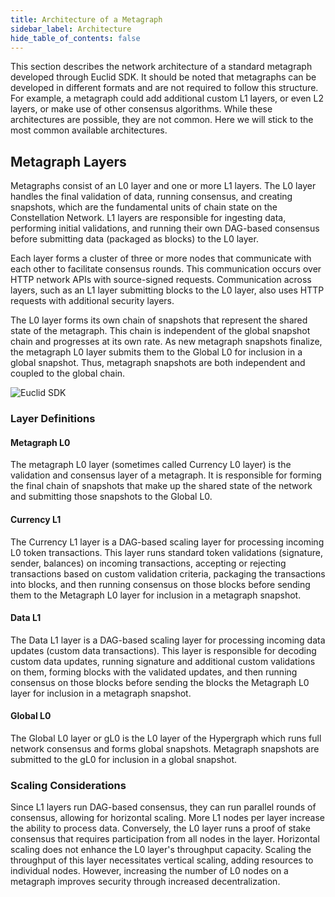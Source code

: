 ```yaml
---
title: Architecture of a Metagraph
sidebar_label: Architecture
hide_table_of_contents: false
---
```


<intro-end />

This section describes the network architecture of a standard metagraph developed through Euclid SDK. It should be noted that metagraphs can be developed in different formats and are not required to follow this structure. For example, a metagraph could add additional custom L1 layers, or even L2 layers, or make use of other consensus algorithms. While these architectures are possible, they are not common. Here we will stick to the most common available architectures. 

## Metagraph Layers
Metagraphs consist of an L0 layer and one or more L1 layers. The L0 layer handles the final validation of data, running consensus, and creating snapshots, which are the fundamental units of chain state on the Constellation Network. L1 layers are responsible for ingesting data, performing initial validations, and running their own DAG-based consensus before submitting data (packaged as blocks) to the L0 layer.

Each layer forms a cluster of three or more nodes that communicate with each other to facilitate consensus rounds. This communication occurs over HTTP network APIs with source-signed requests. Communication across layers, such as an L1 layer submitting blocks to the L0 layer, also uses HTTP requests with additional security layers.

The L0 layer forms its own chain of snapshots that represent the shared state of the metagraph. This chain is independent of the global snapshot chain and progresses at its own rate. As new metagraph snapshots finalize, the metagraph L0 layer submits them to the Global L0 for inclusion in a global snapshot. Thus, metagraph snapshots are both independent and coupled to the global chain.

![Euclid SDK](/img/metagraphs/metagraph-architecture.svg)

### Layer Definitions

#### Metagraph L0
The metagraph L0 layer (sometimes called Currency L0 layer) is the validation and consensus layer of a metagraph. It is responsible for forming the final chain of snapshots that make up the shared state of the network and submitting those snapshots to the Global L0. 

#### Currency L1
The Currency L1 layer is a DAG-based scaling layer for processing incoming L0 token transactions. This layer runs standard token validations (signature, sender, balances) on incoming transactions, accepting or rejecting transactions based on custom validation criteria, packaging the transactions into blocks, and then running consensus on those blocks before sending them to the Metagraph L0 layer for inclusion in a metagraph snapshot. 

#### Data L1
The Data L1 layer is a DAG-based scaling layer for processing incoming data updates (custom data transactions). This layer is responsible for decoding custom data updates, running signature and additional custom validations on them, forming blocks with the validated updates, and then running consensus on those blocks before sending the blocks the Metagraph L0 layer for inclusion in a metagraph snapshot. 

#### Global L0
The Global L0 layer or gL0 is the L0 layer of the Hypergraph which runs full network consensus and forms global snapshots. Metagraph snapshots are submitted to the gL0 for inclusion in a global snapshot.

### Scaling Considerations
Since L1 layers run DAG-based consensus, they can run parallel rounds of consensus, allowing for horizontal scaling. More L1 nodes per layer increase the ability to process data. Conversely, the L0 layer runs a proof of stake consensus that requires participation from all nodes in the layer. Horizontal scaling does not enhance the L0 layer's throughput capacity. Scaling the throughput of this layer necessitates vertical scaling, adding resources to individual nodes. However, increasing the number of L0 nodes on a metagraph improves security through increased decentralization.


